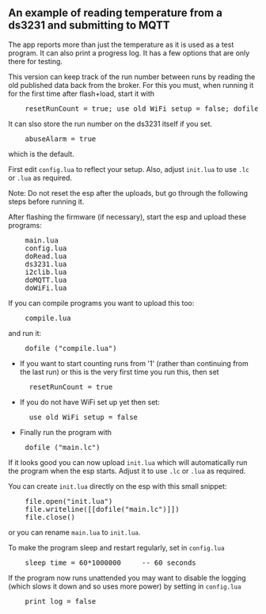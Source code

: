 An example of reading temperature from a ds3231 and submitting to MQTT
------------

The app reports more than just the temperature as it is used as a test program. It can also print a progress log. It has a few options that are only there for testing.

This version can keep track of the run number between runs by reading the old published data back from the broker. For this you must, when running it for the first time after flash+load, start it with
<pre>
	resetRunCount = true; use_old_WiFi_setup = false; dofile ("main.lua")
</pre>
It can slso store the run number on the ds3231 itself if you set.
<pre>
	abuseAlarm = true
</pre>
which is the default.

First edit `config.lua` to reflect your setup. Also, adjust `init.lua` to use `.lc` or `.lua` as required.

Note: Do not reset the esp after the uploads, but go through the following steps before running it.

After flashing the firmware (if necessary), start the esp and upload these programs:
<pre>
	main.lua
	config.lua
	doRead.lua
	ds3231.lua
	i2clib.lua
	doMQTT.lua
	doWiFi.lua
</pre>
If you can compile programs you want to upload this too:
<pre>
	compile.lua
</pre>
and run it:
<pre>
	dofile ("compile.lua")
</pre>
- If you want to start counting runs from '1' (rather than continuing from the last run) or this is the very first time you run this, then set
<pre>
	 resetRunCount = true
</pre>
- If you do not have WiFi set up yet then set:
<pre>
	 use_old_WiFi_setup = false
</pre>
- Finally run the program with
<pre>
	dofile ("main.lc")
</pre>

If it looks good you can now upload `init.lua` which will automatically run the program when the esp starts. Adjust it to use `.lc` or `.lua` as required.

You can create `init.lua` directly on the esp with this small snippet:
<pre>
	file.open("init.lua")
	file.writeline([[dofile("main.lc")]])
	file.close()
</pre>
or you can rename `main.lua` to `init.lua`.

To make the program sleep and restart regularly, set in `config.lua`
<pre>
	sleep_time = 60*1000000		-- 60 seconds
</pre>

If the program now runs unattended you may want to disable the logging (which slows it down and so uses more power) by setting in `config.lua`
<pre>
	print_log = false
</pre>

